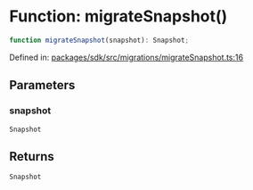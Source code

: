 # Function: migrateSnapshot()

```ts
function migrateSnapshot(snapshot): Snapshot;
```

Defined in: [packages/sdk/src/migrations/migrateSnapshot.ts:16](https://github.com/towns-protocol/towns/blob/0db1fd0ac7258e8db8cedfb6183e8eade8284fa1/packages/sdk/src/migrations/migrateSnapshot.ts#L16)

## Parameters

### snapshot

`Snapshot`

## Returns

`Snapshot`

